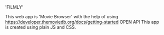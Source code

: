 'FILMLY'

This web app is 'Movie Browser' with the help of using https://developer.themoviedb.org/docs/getting-started OPEN API
This app is created using plain JS and CSS.






